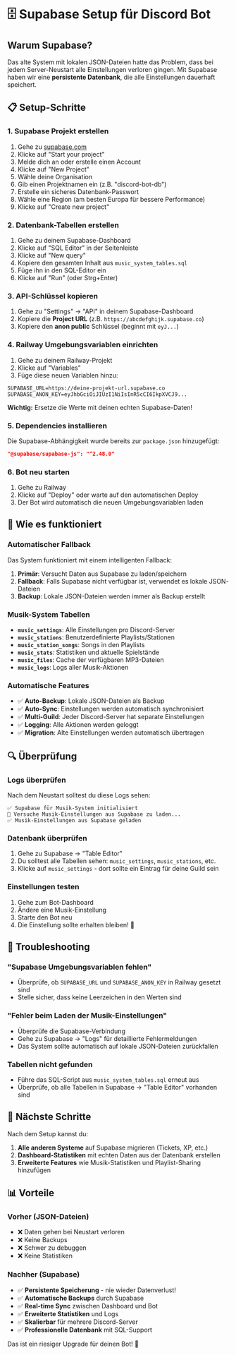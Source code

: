 # 🗄️ Supabase Setup für Discord Bot

## Warum Supabase?
Das alte System mit lokalen JSON-Dateien hatte das Problem, dass bei jedem Server-Neustart alle Einstellungen verloren gingen. Mit Supabase haben wir eine **persistente Datenbank**, die alle Einstellungen dauerhaft speichert.

## 📋 Setup-Schritte

### 1. Supabase Projekt erstellen
1. Gehe zu [supabase.com](https://supabase.com)
2. Klicke auf "Start your project"
3. Melde dich an oder erstelle einen Account
4. Klicke auf "New Project"
5. Wähle deine Organisation
6. Gib einen Projektnamen ein (z.B. "discord-bot-db")
7. Erstelle ein sicheres Datenbank-Passwort
8. Wähle eine Region (am besten Europa für bessere Performance)
9. Klicke auf "Create new project"

### 2. Datenbank-Tabellen erstellen
1. Gehe zu deinem Supabase-Dashboard
2. Klicke auf "SQL Editor" in der Seitenleiste
3. Klicke auf "New query"
4. Kopiere den gesamten Inhalt aus `music_system_tables.sql` 
5. Füge ihn in den SQL-Editor ein
6. Klicke auf "Run" (oder Strg+Enter)

### 3. API-Schlüssel kopieren
1. Gehe zu "Settings" → "API" in deinem Supabase-Dashboard
2. Kopiere die **Project URL** (z.B. `https://abcdefghijk.supabase.co`)
3. Kopiere den **anon public** Schlüssel (beginnt mit `eyJ...`)

### 4. Railway Umgebungsvariablen einrichten
1. Gehe zu deinem Railway-Projekt
2. Klicke auf "Variables"
3. Füge diese neuen Variablen hinzu:

```
SUPABASE_URL=https://deine-projekt-url.supabase.co
SUPABASE_ANON_KEY=eyJhbGciOiJIUzI1NiIsInR5cCI6IkpXVCJ9...
```

**Wichtig:** Ersetze die Werte mit deinen echten Supabase-Daten!

### 5. Dependencies installieren
Die Supabase-Abhängigkeit wurde bereits zur `package.json` hinzugefügt:
```json
"@supabase/supabase-js": "^2.48.0"
```

### 6. Bot neu starten
1. Gehe zu Railway
2. Klicke auf "Deploy" oder warte auf den automatischen Deploy
3. Der Bot wird automatisch die neuen Umgebungsvariablen laden

## 🔧 Wie es funktioniert

### Automatischer Fallback
Das System funktioniert mit einem intelligenten Fallback:
1. **Primär**: Versucht Daten aus Supabase zu laden/speichern
2. **Fallback**: Falls Supabase nicht verfügbar ist, verwendet es lokale JSON-Dateien
3. **Backup**: Lokale JSON-Dateien werden immer als Backup erstellt

### Musik-System Tabellen
- **`music_settings`**: Alle Einstellungen pro Discord-Server
- **`music_stations`**: Benutzerdefinierte Playlists/Stationen
- **`music_station_songs`**: Songs in den Playlists
- **`music_stats`**: Statistiken und aktuelle Spielstände
- **`music_files`**: Cache der verfügbaren MP3-Dateien
- **`music_logs`**: Logs aller Musik-Aktionen

### Automatische Features
- ✅ **Auto-Backup**: Lokale JSON-Dateien als Backup
- ✅ **Auto-Sync**: Einstellungen werden automatisch synchronisiert
- ✅ **Multi-Guild**: Jeder Discord-Server hat separate Einstellungen
- ✅ **Logging**: Alle Aktionen werden geloggt
- ✅ **Migration**: Alte Einstellungen werden automatisch übertragen

## 🔍 Überprüfung

### Logs überprüfen
Nach dem Neustart solltest du diese Logs sehen:
```
✅ Supabase für Musik-System initialisiert
🎵 Versuche Musik-Einstellungen aus Supabase zu laden...
✅ Musik-Einstellungen aus Supabase geladen
```

### Datenbank überprüfen
1. Gehe zu Supabase → "Table Editor"
2. Du solltest alle Tabellen sehen: `music_settings`, `music_stations`, etc.
3. Klicke auf `music_settings` - dort sollte ein Eintrag für deine Guild sein

### Einstellungen testen
1. Gehe zum Bot-Dashboard
2. Ändere eine Musik-Einstellung
3. Starte den Bot neu
4. Die Einstellung sollte erhalten bleiben! 🎉

## 🚨 Troubleshooting

### "Supabase Umgebungsvariablen fehlen"
- Überprüfe, ob `SUPABASE_URL` und `SUPABASE_ANON_KEY` in Railway gesetzt sind
- Stelle sicher, dass keine Leerzeichen in den Werten sind

### "Fehler beim Laden der Musik-Einstellungen"
- Überprüfe die Supabase-Verbindung
- Gehe zu Supabase → "Logs" für detaillierte Fehlermeldungen
- Das System sollte automatisch auf lokale JSON-Dateien zurückfallen

### Tabellen nicht gefunden
- Führe das SQL-Script aus `music_system_tables.sql` erneut aus
- Überprüfe, ob alle Tabellen in Supabase → "Table Editor" vorhanden sind

## 🎯 Nächste Schritte

Nach dem Setup kannst du:
1. **Alle anderen Systeme** auf Supabase migrieren (Tickets, XP, etc.)
2. **Dashboard-Statistiken** mit echten Daten aus der Datenbank erstellen
3. **Erweiterte Features** wie Musik-Statistiken und Playlist-Sharing hinzufügen

## 📊 Vorteile

### Vorher (JSON-Dateien)
- ❌ Daten gehen bei Neustart verloren
- ❌ Keine Backups
- ❌ Schwer zu debuggen
- ❌ Keine Statistiken

### Nachher (Supabase)
- ✅ **Persistente Speicherung** - nie wieder Datenverlust!
- ✅ **Automatische Backups** durch Supabase
- ✅ **Real-time Sync** zwischen Dashboard und Bot
- ✅ **Erweiterte Statistiken** und Logs
- ✅ **Skalierbar** für mehrere Discord-Server
- ✅ **Professionelle Datenbank** mit SQL-Support

Das ist ein riesiger Upgrade für deinen Bot! 🚀 